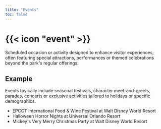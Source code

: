 ```yaml
---
title: "Events"
toc: false
---
```


# {{< icon "event" >}}

Scheduled occasion or activity designed to enhance visitor experiences, often featuring special attractions, performances or themed celebrations beyond the park's regular offerings.

## Example

Events tpyically include seasonal festivals, character meet-and-greets, parades, concerts or exclusive activities tailored to holidays or specific demographics.

* EPCOT International Food & Wine Festival at Walt Disney World Resort
* Halloween Horror Nights at Universal Orlando Resort
* Mickey's Very Merry Christmas Party at Walt Disney World Resort